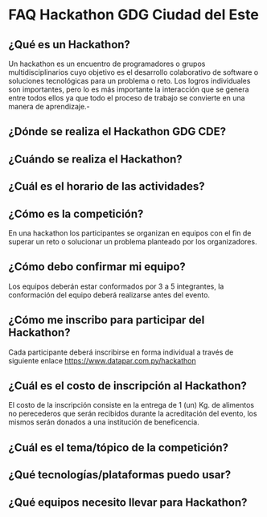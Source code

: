 # FAQ Hackathon GDG Ciudad del Este

## ¿Qué es un Hackathon?
Un hackathon es un encuentro de programadores o grupos multidisciplinarios cuyo objetivo es el desarrollo colaborativo de software o soluciones tecnológicas para un problema o reto. Los logros individuales son importantes, pero lo es más importante la interacción que se genera entre todos ellos ya que todo el proceso de trabajo se convierte en una manera de aprendizaje.-
## ¿Dónde se realiza el Hackathon GDG CDE?

## ¿Cuándo se realiza el Hackathon?

## ¿Cuál es el horario de las actividades?

## ¿Cómo  es la competición?
En una hackathon los participantes se organizan en equipos con el fin de superar un reto o solucionar un problema planteado por los organizadores.
## ¿Cómo debo confirmar mi equipo?
Los equipos deberán estar conformados por 3 a 5 integrantes, la conformación del equipo deberá realizarse antes del evento. 
## ¿Cómo me inscribo para participar del Hackathon?
Cada participante deberá inscribirse en forma individual a través de siguiente enlace https://www.datapar.com.py/hackathon
## ¿Cuál es el costo de inscripción al Hackathon?
El costo de la inscripción consiste en la entrega de 1 (un) Kg. de alimentos no perecederos que serán recibidos durante la acreditación del evento, los mismos serán donados a una institución de beneficencia.
## ¿Cuál es el tema/tópico de la competición?

## ¿Qué tecnologías/plataformas puedo usar?

## ¿Qué equipos necesito llevar para Hackathon?

